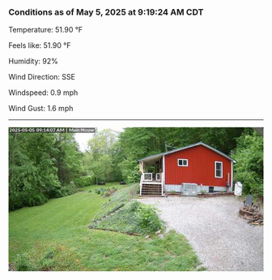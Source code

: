 ### Conditions as of May 5, 2025 at 9:19:24 AM CDT 

Temperature: 51.90 &deg;F

Feels like: 51.90 &deg;F

Humidity: 92%

Wind Direction: SSE

Windspeed: 0.9 mph

Wind Gust: 1.6 mph

---

<img src="./images/latest.jpeg"/>

